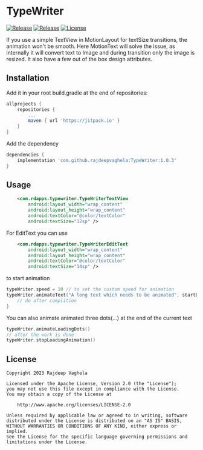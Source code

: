 # TypeWriter
[![Release](https://jitpack.io/v/com.github.rajdeepvaghela/TypeWriter.svg)](https://jitpack.io/#com.github.rajdeepvaghela/TypeWriter)
[![Release](https://img.shields.io/github/v/release/rajdeepvaghela/TypeWriter)](https://github.com/rajdeepvaghela/MotionText/releases)
[![License](https://img.shields.io/badge/License-Apache%202.0-blue.svg)](https://opensource.org/licenses/Apache-2.0)


If you use a simple TextView in MotionLayout for textSize transitions, the animation won't be smooth. Here MotionText will solve the issue, as internally 
it will convert text to Image and during transition only the image is resized. It also have a few out of the box design attributes.

## Installation
Add it in your root build.gradle at the end of repositories:
```gradle
allprojects {
    repositories {
    	...
        maven { url 'https://jitpack.io' }
    }
} 
```
Add the dependency
```gradle
dependencies {
    implementation 'com.github.rajdeepvaghela:TypeWriter:1.0.3'
}
```
## Usage
```xml
    <com.rdapps.typewriter.TypeWriterTextView
        android:layout_width="wrap_content"
        android:layout_height="wrap_content"
        android:textColor="@color/textColor"
        android:textSize="12sp" />
```
For EditText you can use
```xml
    <com.rdapps.typewriter.TypeWriterEditText
        android:layout_width="wrap_content"
        android:layout_height="wrap_content"
        android:textColor="@color/textColor"
        android:textSize="14sp" />
```
to start animation
```kotlin
typeWriter.speed = 10 // to set the custom speed for animation
typeWriter.animateText("A long text which needs to be animated", startDelay = 500) {
    // do after complition
}
```
You can also animate animated three dots(...) at the end of the current text
```kotlin
typeWriter.animateLoadingDots()
// after the work is done
typeWriter.stopLoadingAnimation()
```

## License
```
Copyright 2023 Rajdeep Vaghela

Licensed under the Apache License, Version 2.0 (the "License");
you may not use this file except in compliance with the License.
You may obtain a copy of the License at

    http://www.apache.org/licenses/LICENSE-2.0

Unless required by applicable law or agreed to in writing, software
distributed under the License is distributed on an "AS IS" BASIS,
WITHOUT WARRANTIES OR CONDITIONS OF ANY KIND, either express or implied.
See the License for the specific language governing permissions and
limitations under the License.
```
